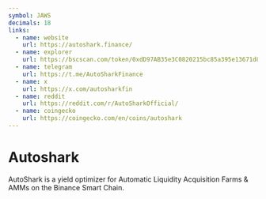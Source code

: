 ```yaml
---
symbol: JAWS
decimals: 18
links:
  - name: website
    url: https://autoshark.finance/
  - name: explorer
    url: https://bscscan.com/token/0xdD97AB35e3C0820215bc85a395e13671d84CCBa2
  - name: telegram
    url: https://t.me/AutoSharkFinance
  - name: x
    url: https://x.com/autosharkfin
  - name: reddit
    url: https://reddit.com/r/AutoSharkOfficial/
  - name: coingecko
    url: https://coingecko.com/en/coins/autoshark
---
```


# Autoshark

AutoShark is a yield optimizer for Automatic Liquidity Acquisition Farms & AMMs on the Binance Smart Chain.
